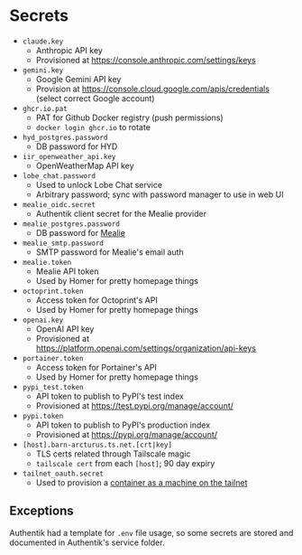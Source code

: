 # Secrets

- `claude.key`
  - Anthropic API key
  - Provisioned at https://console.anthropic.com/settings/keys
- `gemini.key`
  - Google Gemini API key
  - Provision at https://console.cloud.google.com/apis/credentials (select correct Google account)
- `ghcr.io.pat`
  - PAT for Github Docker registry (push permissions)
  - `docker login ghcr.io` to rotate
- `hyd_postgres.password`
  - DB password for HYD
- `iir_openweather_api.key`
  - OpenWeatherMap API key
- `lobe_chat.password`
  - Used to unlock Lobe Chat service
  - Arbitrary password; sync with password manager to use in web UI
- `mealie_oidc.secret`
  - Authentik client secret for the Mealie provider
- `mealie_postgres.password`
  - DB password for [Mealie](https://github.com/mealie-recipes/mealie)
- `mealie_smtp.password`
  - SMTP password for Mealie's email auth
- `mealie.token`
  - Mealie API token
  - Used by Homer for pretty homepage things
- `octoprint.token`
  - Access token for Octoprint's API
  - Used by Homer for pretty homepage things
- `openai.key`
  - OpenAI API key
  - Provisioned at https://platform.openai.com/settings/organization/api-keys
- `portainer.token`
  - Access token for Portainer's API
  - Used by Homer for pretty homepage things
- `pypi_test.token`
  - API token to publish to PyPI's test index
  - Provisioned at https://test.pypi.org/manage/account/
- `pypi.token`
  - API token to publish to PyPI's production index
  - Provisioned at https://pypi.org/manage/account/
- `[host].barn-arcturus.ts.net.[crt|key]`
  - TLS certs related through Tailscale magic
  - `tailscale cert` from each `[host]`; 90 day expiry
- `tailnet_oauth.secret`
  - Used to provision a [container as a machine on the tailnet](https://tailscale.com/kb/1282/docker#ts_socks5_server)

## Exceptions
Authentik had a template for `.env` file usage, so some secrets are stored and documented in Authentik's service folder.
